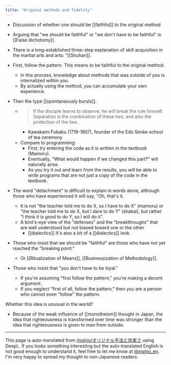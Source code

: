 ```yaml
---
title: "Original methods and fidelity"
---
```


- Discussion of whether one should be [[faithful]] to the original method
- Arguing that "we should be faithful" or "we don't have to be faithful" is [[False dichotomy]].
- There is a long-established three-step explanation of skill acquisition in the martial arts and arts: "[[Shuhari]].

- First, follow the pattern. This means to be faithful to the original method.
    - In this process, knowledge about methods that was outside of you is internalized within you.
    - By actually using the method, you can accumulate your own experience.

- Then the type [[spontaneously bursts]].
    - > If the disciple learns to observe, he will break the rule himself. Separation is the combination of these two, and also the protection of the two.
        - Kawakami Fubaku (1719-1807), founder of the Edo Senke school of tea ceremony
    - Compare to programming:
        - First, try entering the code as it is written in the textbook (Mamoru).
        - Eventually, "What would happen if we changed this part?" will naturally arise.
        - As you try it out and learn from the results, you will be able to write programs that are not just a copy of the code in the textbook.

- The word "detachment" is difficult to explain in words alone, although those who have experienced it will say, "Oh, that's it.
    - It is not "the teacher told me to do X, so I have to do X" (mamoru) or "the teacher told me to do X, but I dare to do Y" (shakai), but rather "I think it is good to do Y, so I will do it".
    - A bird's-eye view of the "defenses" and the "breakthroughs" that are well understood but not biased toward one or the other
        - [[dialectics]] It's also a bit of a [[dialectics]] look.

- Those who insist that we should be "faithful" are those who have not yet reached the "breaking point."
    - Or [[Ritualization of Means]], [[Businessization of Methodology]].
- Those who insist that "you don't have to be loyal."
    - If you're assuming "first follow the pattern," you're making a decent argument.
    - If you neglect "first of all, follow the pattern," then you are a person who cannot even "follow" the pattern.


Whether this idea is unusual in the world?
- Because of the weak influence of [[monotheism]] thought in Japan, the idea that righteousness is transformed over time was stronger than the idea that righteousness is given to man from outside.

---
This page is auto-translated from [/nishio/オリジナル手法と忠実さ](https://scrapbox.io/nishio/オリジナル手法と忠実さ) using DeepL. If you looks something interesting but the auto-translated English is not good enough to understand it, feel free to let me know at [@nishio_en](https://twitter.com/nishio_en). I'm very happy to spread my thought to non-Japanese readers.